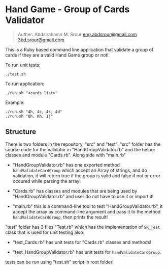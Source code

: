 # Hand Game - Group of Cards Validator
> Auther: Abdalrahamn M. Srour <eng.abdsrour@gmail.com> <3bd.srour@gmail.com>

This is a Ruby based command line application that validate a group of cards if they are a valid Hand Game group or not!

To run unit tests:
```
./test.sh
```

To run application:
```
./run.sh "<cards list>"
```

Example:
```
./run.sh "4h, 4c, 4s, 4d"
./run.sh "Qh, Kh, 1j"
```

## Structure

There is two folders in the repository, "src" and "test".
"src" folder has the source code for the validator in "HandGroupValidator.rb" and the helper classes and module "Cards.rb". Along side with "main.rb"

- "HandGroupValidator.rb" has one exported method `handValidateCardGroup` which accept an Array of strings, and do validation, it will return true if the group is valid and false if not or error occured while parsing the array!

- "Cards.rb" has classes and modules that are being used by "HandGroupValidator.rb" and user do not have to use it or import it!

- "main.rb" this is a command-line tool to test "HandGroupValidator.rb", it accept the array as command-line argument and pass it to the method `handValidateCardGroup`, then prints the result!

"test" folder has 3 files "Test.rb" which has the implementation of `SR_Test` class that is used for unit testing
also:

- "test_Cards.rb" has unit tests for "Cards.rb" classes and methods!

- "test_HandGroupValidator.rb" has unit tests for `handValidateCardGroup`.

tests can be run using "test.sh" script in root folder!
